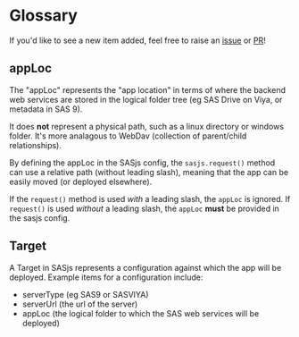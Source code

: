 Glossary
====================


If you'd like to see a new item added, feel free to raise an [issue](https://github.com/sasjs/sasjs.io/issues/new) or [PR](https://github.com/sasjs/sasjs.io/pulls)!

## appLoc
The "appLoc" represents the "app location" in terms of where the backend web services are stored in the logical folder tree (eg SAS Drive on Viya, or metadata in SAS 9).

It does **not** represent a physical path, such as a linux directory or windows folder.  It's more analagous to WebDav (collection of parent/child relationships).

By defining the appLoc in the SASjs config, the `sasjs.request()` method can use a relative path (without leading slash), meaning that the app can be easily moved (or deployed elsewhere).

If the `request()` method is used _with_ a leading slash, the `appLoc` is ignored.  If `request()` is used _without_ a leading slash, the `appLoc` **must** be provided in the sasjs config.


## Target

A Target in SASjs represents a configuration against which the app will be deployed. Example items for a configuration include:

* serverType (eg SAS9 or SASVIYA)
* serverUrl (the url of the server)
* appLoc (the logical folder to which the SAS web services will be deployed)




<meta name="description" content="A glossary of terminology used in the SASjs development framework">